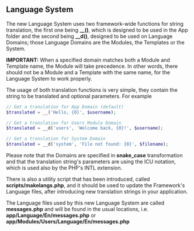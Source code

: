 ## Language System

The new Language System uses two framework-wide functions for string translation, the first one being **__()**, which is designed to be used in the App folder and the second being **__d()**, designed to be used on Language Domains; those Language Domains are the Modules, the Templates or the System.

**IMPORTANT:** When a specified domain matches both a Module and Template name, the Module will take precedence. In other words, there should not be a Module and a Template with the same name, for the Language System to work properly.

The usage of both translation functions is very simple, they contain the string to be translated and optional parameters. For example 

```php
// Get a translation for App Domain (default)
$translated = __('Hello, {0}', $username);

// Get a translation for Users Module Domain
$translated = __d('users', 'Welcome back, {0}!', $username);

// Get a translation for System Domain
$translated = __d('system', 'File not found: {0}', $filename);
```

Please note that the Domains are specified in **snake_case** transformation and that the translation string's parameters are using the ICU notation, which is used also by the PHP's INTL extension.

There is also a utility script that has been introduced, called **scripts/makelangs.php**, and it should be used to update the Framework's Language files, after introducing new translation strings in your application.

The Language files used by this new Language System are called **messages.php** and will be found in the usual locations, i.e. **app/Language/En/messages.php** or **app/Modules/Users/Language/En/messages.php**